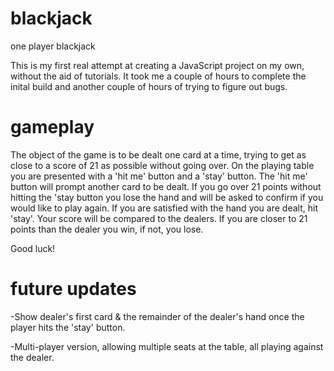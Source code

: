 # blackjack
one player blackjack


This is my first real attempt at creating a JavaScript project on my own, without the aid of tutorials. 
It took me a couple of hours to complete the inital build and another couple of hours of trying to figure out bugs.

# gameplay

The object of the game is to be dealt one card at a time, trying to get as close to a score of 21 as possible without going over.
On the playing table you are presented with a 'hit me' button and a 'stay' button. The 'hit me' button will prompt another card to be dealt.
If you go over 21 points without hitting the 'stay button you lose the hand and will be asked to confirm if you would like to play again.
If you are satisfied with the hand you are dealt, hit 'stay'. Your score will be compared to the dealers. If you are closer to 21 points than the dealer you win,
if not, you lose.

Good luck!

# future updates

-Show dealer's first card & the remainder of the dealer's hand once the player hits the 'stay' button.

-Multi-player version, allowing multiple seats at the table, all playing against the dealer.



